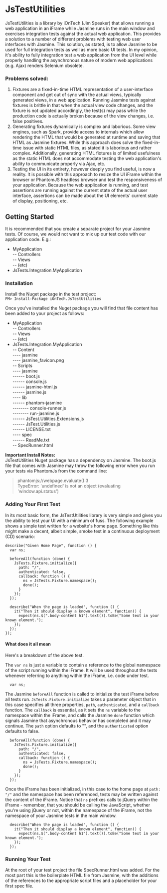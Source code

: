 # JsTestUtilities

JsTestUtilities is a library by iOnTech (Jim Speaker) that allows running a web application in an iFrame while Jasmine runs in the main window and exercises integration tests against the actual web application. This provides a solution to a number of different problems with testing web user interfaces with Jasmine. This solution, as stated, is to allow Jasmine to be used for full integration tests as well as more basic UI tests. In my opinion, it's ability to fully integration test a web application from the UI level while properly handling the asynchronous nature of modern web applications (e.g. Ajax) renders Selenium obsolete.

### Problems solved:   ###
1. Fixtures are a fixed-in-time HTML representation of a user-interface component and get out of sync with the actual views, typically generated views, in a web application. Running Jasmine tests against fixtures is brittle in that when the actual view code changes, and the fixture is not updated accordingly, the test(s) may pass while the production code is actually broken because of the view changes, i.e. false positives.
2. Generating fixtures dynamically is complex and laborious. Some view engines, such as Spark, provide access to internals which allow rendering the HTML that would be generated at runtime and saving that HTML as Jasmine fixtures. While this approach does solve the fixed-in-time issue with static HTML files, as stated it is laborious and rather complex. Additionally, generating HTML fixtures is of limited usefulness as the static HTML does not accommodate testing the web application's ability to communicate properly via Ajax, etc.
3. Testing the UI in its entirety, however deeply you find useful, is now a reality. It is possible with this approach to resize the UI iFrame within the browser or PhantomJS headless browser and test the responsiveness of your application. Because the web application is running, and test assertions are running against the current state of the actual user interface, assertions can be made about the UI elements' current state of display, positioning, etc.

## Getting Started ##
It is recommended that you create a separate project for your Jasmine tests. Of course, we would not want to mix up our test code with our application code. E.g.:  

 - MyApplication  
    -- Controllers  
    -- Views  
    -- (etc)  
 - JsTests.Integration.MyApplication  

### Installation ###

Install the Nuget package in the test project:  
  `PM> Install-Package iOnTech.JsTestUtilities`

Once you've installed the Nuget package you will find that file content has been added to your project as follows:

 - MyApplication  
    -- Controllers  
    -- Views  
    -- (etc)  
 - JsTests.Integration.MyApplication  
    -- Content  
    ---- jasmine  
    ---- jasmine_favicon.png  
    -- Scripts  
    ---- jasmine  
    ------ boot.js  
    ------ console.js  
    ------ jasmine-html.js  
    ------ jasmine.js  
    ---- lib  
    ------ phantom-jasmine  
    -------- console-runner.js  
    -------- run-jasmine.js  
    ------ JsTest.Utilities.Extensions.js  
    ------ JsTest.Utilities.js  
    ------ LICENSE.txt  
    ---- spec  
    ------ ReadMe.txt  
    -- SpecRunner.html

**Important Install Notes:**  
JsTestUtilities Nuget package has a dependency on Jasmine. The boot.js file that comes with Jasmine may throw the following error when you run your tests via PhantomJs from the command line:  
> phantomjs://webpage.evaluate():3   
> TypeError: 'undefined' is not an object (evaluating 'window.api.status')

### Adding Your First Test ###
In its most basic form, the JsTestUtilities library is very simple and gives you the ability to test your UI with a minimum of fuss. The following example shows a simple test written for a website's home page. Something like this might make a decent, albeit simple, smoke test in a continuous deployment (CD) scenario:

    describe("Given Home Page", function () {
      var ns;
    
      beforeAll(function (done) {
        JsTests.Fixture.initialize({
          path: "/",
          authenticated: false,
          callback: function () {
            ns = JsTests.Fixture.namespace();
			done();
          }
        });
      });
    
      describe("When the page is loaded", function () {
        it("Then it should display a known element", function() {
          expect(ns.$(".body-content h1").text()).toBe("Some text in your known element.");
        });
      });
    });

#### What does it all mean ####
Here's a breakdown of the above test.  

The `var ns` is just a variable to contain a reference to the global namespace of the script running within the iFrame. It will be used throughout the tests whenever referring to anything within the iFrame, i.e. code under test.
  
	  var ns;
	
The Jasmine `beforeAll` function is called to initialize the test iFrame before all tests run. `JsTests.Fixture.initialize` takes a parameter object that in this case specifies all three properties, `path`, `authenticated`, and a `callback` function. The `callback` is essential, as it sets the `ns` variable to the namespace within the iFrame, and calls the Jasmine `done` function which signals Jasmine that asynchronous behavior has completed and it may continue. The `path` option defaults to "", and the `authenticated` option defaults to false.

      beforeAll(function (done) {
        JsTests.Fixture.initialize({
          path: "/",
          authenticated: false,
          callback: function () {
            ns = JsTests.Fixture.namespace();
			done();
          }
        });
      });

Once the iFrame has been initialized, in this case to the home page at `path: "/"` and the namespace has been referenced, tests may be written against the content of the iFrame. Notice that `ns` prefixes calls to jQuery within the iFrame - remember, that you should be calling the JavaScript, whether you're using jQuery or not, within the namespace of the iFrame, not the namespace of your Jasmine tests in the main window.

      describe("When the page is loaded", function () {
        it("Then it should display a known element", function() {
          expect(ns.$(".body-content h1").text()).toBe("Some text in your known element.");
        });
      });

### Running Your Test ###
At the root of your test project the file SpecRunner.html was added. For the most part this is the boilerplate HTML file from Jasmine, with the additions of the references to the appropriate script files and a placeholder for your first spec file.